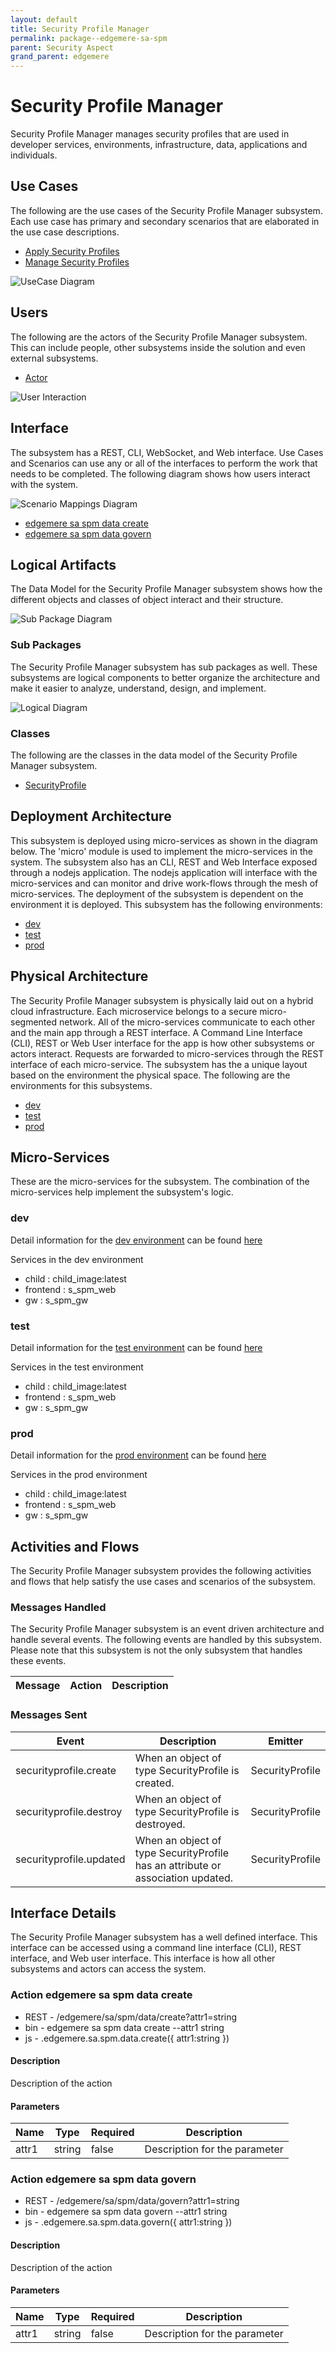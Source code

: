 ```yaml
---
layout: default
title: Security Profile Manager
permalink: package--edgemere-sa-spm
parent: Security Aspect
grand_parent: edgemere
---
```


# Security Profile Manager

Security Profile Manager manages security profiles that are used in developer services, environments, infrastructure, data, applications and individuals.



## Use Cases

The following are the use cases of the Security Profile Manager subsystem. Each use case has primary and secondary scenarios
that are elaborated in the use case descriptions.

* [Apply Security Profiles](usecase-ApplySecurityProfiles)
* [Manage Security Profiles](usecase-ManageSecurityProfiles)


![UseCase Diagram](./usecases.png)

## Users

The following are the actors of the Security Profile Manager subsystem. This can include people, other subsystems
inside the solution and even external subsystems.

* [Actor](actor-actor)


![User Interaction](./userinteraction.png)

## Interface

The subsystem has a REST, CLI, WebSocket, and Web interface. Use Cases and Scenarios can use any or all
of the interfaces to perform the work that needs to be completed. The following  diagram shows how
users interact with the system.

![Scenario Mappings Diagram](./scenariomapping.png)

* [ edgemere sa spm data create](#action--edgemere-sa-spm-data-create)
* [ edgemere sa spm data govern](#action--edgemere-sa-spm-data-govern)


## Logical Artifacts

The Data Model for the  Security Profile Manager subsystem shows how the different objects and classes of object interact
and their structure.

![Sub Package Diagram](./subpackage.png)

### Sub Packages

The Security Profile Manager subsystem has sub packages as well. These subsystems are logical components to better
organize the architecture and make it easier to analyze, understand, design, and implement.



![Logical Diagram](./logical.png)

### Classes

The following are the classes in the data model of the Security Profile Manager subsystem.

* [SecurityProfile](class-SecurityProfile)



## Deployment Architecture

This subsystem is deployed using micro-services as shown in the diagram below. The 'micro' module is
used to implement the micro-services in the system. The subsystem also has an CLI, REST and Web Interface
exposed through a nodejs application. The nodejs application will interface with the micro-services and
can monitor and drive work-flows through the mesh of micro-services. The deployment of the subsystem is
dependent on the environment it is deployed. This subsystem has the following environments:
* [dev](environment--edgemere-sa-spm-dev)
* [test](environment--edgemere-sa-spm-test)
* [prod](environment--edgemere-sa-spm-prod)



## Physical Architecture

The Security Profile Manager subsystem is physically laid out on a hybrid cloud infrastructure. Each microservice belongs
to a secure micro-segmented network. All of the micro-services communicate to each other and the main app through a
REST interface. A Command Line Interface (CLI), REST or Web User interface for the app is how other subsystems or actors
interact. Requests are forwarded to micro-services through the REST interface of each micro-service. The subsystem has
the a unique layout based on the environment the physical space. The following are the environments for this
subsystems.
* [dev](environment--edgemere-sa-spm-dev)
* [test](environment--edgemere-sa-spm-test)
* [prod](environment--edgemere-sa-spm-prod)


## Micro-Services

These are the micro-services for the subsystem. The combination of the micro-services help implement
the subsystem's logic.


### dev

Detail information for the [dev environment](environment--edgemere-sa-spm-dev)
can be found [here](environment--edgemere-sa-spm-dev)

Services in the dev environment

* child : child_image:latest
* frontend : s_spm_web
* gw : s_spm_gw


### test

Detail information for the [test environment](environment--edgemere-sa-spm-test)
can be found [here](environment--edgemere-sa-spm-test)

Services in the test environment

* child : child_image:latest
* frontend : s_spm_web
* gw : s_spm_gw


### prod

Detail information for the [prod environment](environment--edgemere-sa-spm-prod)
can be found [here](environment--edgemere-sa-spm-prod)

Services in the prod environment

* child : child_image:latest
* frontend : s_spm_web
* gw : s_spm_gw


## Activities and Flows
The Security Profile Manager subsystem provides the following activities and flows that help satisfy the use
cases and scenarios of the subsystem.


### Messages Handled

The Security Profile Manager subsystem is an event driven architecture and handle several events. The following
events are handled by this subsystem. Please note that this subsystem is not the only subsystem that handles
these events.

| Message | Action | Description |
| --- | --- | --- |



### Messages Sent

| Event | Description | Emitter |
|-------|-------------|---------|
| securityprofile.create |  When an object of type SecurityProfile is created. | SecurityProfile
| securityprofile.destroy |  When an object of type SecurityProfile is destroyed. | SecurityProfile
| securityprofile.updated |  When an object of type SecurityProfile has an attribute or association updated. | SecurityProfile



## Interface Details
The Security Profile Manager subsystem has a well defined interface. This interface can be accessed using a
command line interface (CLI), REST interface, and Web user interface. This interface is how all other
subsystems and actors can access the system.

### Action  edgemere sa spm data create



* REST - /edgemere/sa/spm/data/create?attr1=string
* bin -  edgemere sa spm data create --attr1 string
* js - .edgemere.sa.spm.data.create({ attr1:string })

#### Description
Description of the action

#### Parameters

| Name | Type | Required | Description |
|---|---|---|---|
| attr1 | string |false | Description for the parameter |



### Action  edgemere sa spm data govern



* REST - /edgemere/sa/spm/data/govern?attr1=string
* bin -  edgemere sa spm data govern --attr1 string
* js - .edgemere.sa.spm.data.govern({ attr1:string })

#### Description
Description of the action

#### Parameters

| Name | Type | Required | Description |
|---|---|---|---|
| attr1 | string |false | Description for the parameter |




